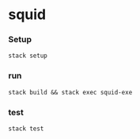 # squid

### Setup
`stack setup`

### run
`stack build && stack exec squid-exe`

### test
`stack test`
